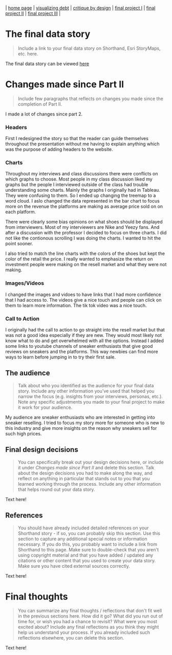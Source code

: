 | [home page](https://cmustudent.github.io/tswd-portfolio-templates/) | [visualizing debt](visualizing-government-debt) | [critique by design](critique-by-design) | [final project I](final-project-part-one) | [final project II](final-project-part-two) | [final project III](final-project-part-three) |

# The final data story
> Include a link to your final data story on Shorthand, Esri StoryMaps, etc. here. 

The final data story can be viewed [here](https://carnegiemellon.shorthandstories.com/a-story-on-selling-sneakers/index.html)

# Changes made since Part II
> Include few paragraphs that reflects on changes you made since the completion of Part II. 

 I made a lot of changes since part 2. 
 
### Headers
First I redesigned the story so that the reader can guide themselves throughout the presentation without me having to explain anything which was the purpose of adding headers to the website. 

### Charts
Throughout my interviews and class discussions there were conflicts on which graphs to choose. Most people in my class discussion liked my graphs but the people I interviewed outside of the class had trouble understanding some charts. Mainly the graphs I originally had in  Tableau. They were confusing to them. So I ended up changing the treemap to a word cloud. I aslo changed the data represented in the bar chart to focus more on the revenue the platforms are making as average price sold on on each platform.

There were clearly some bias opinions on what shoes should be displayed from interviewers. Most of my interviewers are Nike and Yeezy fans. And after a discussion with the professor I decided to focus on three charts. I did not like the contionous scrolling I was doing the charts. I wanted to hit the point sooner. 

I also tried to match the line charts with the colors of the shoes but kept the color of the retail the price. I really wanted to emphasize the return on investment people were making on the resell market and what they were not making. 
 
### Images/Videos

I changed the images and vidoes to have links that I had more confidence that I had access to. The videos give a nice touch and people can click on them to learn more information. The tik tok video was a nice touch. 

### Call to Action
I originally had the call to action to go straight into the resell market but that was not a good idea especially if they are new. They would most likely not know what to do and get overwhelmed with all the options. Instead I added some links to youtube channels of sneaker enthusiasts that give good reviews on sneakers and the platforms. This way newbies can find more ways to learn before jumping in to try their first sale.

 
## The audience
> Talk about who you identified as the audience for your final data story.  Include any other information you've used that helped you narrow the focus (e.g. insights from your interviews, personas, etc.).  Note any specific adjustments you made to your final project to make it work for your audience.

My audience are sneaker enthusiasts who are interested in getting into sneaker reselling. I tried to focus my story more for someone who is new to this industry and give more insights on the reason why sneakers sell for such high prices. 

## Final design decisions
> You can specifically break out your design decisions here, or include it under *Changes made since Part II* and delete this section. Talk about the design decisions you had to make along the way, and reflect on anything in particular that stands out to you that you learned working through the process.  Include any other information that helps round out your data story. 

Text here!

## References
> You should have already included detailed references on your Shorthand story - if so, you can probably skip this section.  Use this section to capture any additional special notes or information necessary.  If you do this, you probably want to include a link from Shorthand to this page. Make sure to double-check that you aren't using copyright material and that you have added / updated any citations or other content that you used to create your data story.  Make sure you have cited external sources correctly. 

Text here!

# Final thoughts
> You can summarize any final thoughts / reflections that don't fit well in the previous sections here.  How did it go?  What did you run out of time for, or wish you had a chance to revisit?  What were you most excited about?  Include any final reflections as you think they might help us understand your process.  If you already included such reflections elsewhere, you can delete this section. 

Text here!
